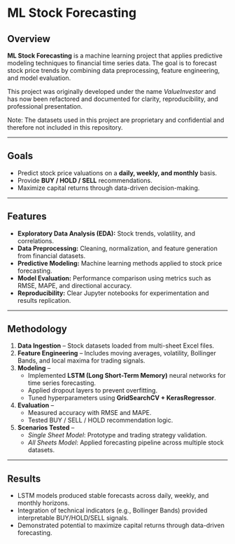 # ML Stock Forecasting  

## Overview  
**ML Stock Forecasting** is a machine learning project that applies predictive modeling techniques to financial time series data. The goal is to forecast stock price trends by combining data preprocessing, feature engineering, and model evaluation.  

This project was originally developed under the name *ValueInvestor* and has now been refactored and documented for clarity, reproducibility, and professional presentation.

Note: The datasets used in this project are proprietary and confidential  and therefore not included in this repository.

---

## Goals  
- Predict stock price valuations on a **daily, weekly, and monthly** basis.  
- Provide **BUY / HOLD / SELL** recommendations.  
- Maximize capital returns through data-driven decision-making.  

---

## Features  
- **Exploratory Data Analysis (EDA):** Stock trends, volatility, and correlations.  
- **Data Preprocessing:** Cleaning, normalization, and feature generation from financial datasets.  
- **Predictive Modeling:** Machine learning methods applied to stock price forecasting.  
- **Model Evaluation:** Performance comparison using metrics such as RMSE, MAPE, and directional accuracy.  
- **Reproducibility:** Clear Jupyter notebooks for experimentation and results replication.  

---

## Methodology  
1. **Data Ingestion** – Stock datasets loaded from multi-sheet Excel files.  
2. **Feature Engineering** – Includes moving averages, volatility, Bollinger Bands, and local maxima for trading signals.  
3. **Modeling** –  
   - Implemented **LSTM (Long Short-Term Memory)** neural networks for time series forecasting.  
   - Applied dropout layers to prevent overfitting.  
   - Tuned hyperparameters using **GridSearchCV + KerasRegressor**.  
4. **Evaluation** –  
   - Measured accuracy with RMSE and MAPE.  
   - Tested BUY / SELL / HOLD recommendation logic.  
5. **Scenarios Tested** –  
   - *Single Sheet Model*: Prototype and trading strategy validation.  
   - *All Sheets Model*: Applied forecasting pipeline across multiple stock datasets.  

---

## Results  
- LSTM models produced stable forecasts across daily, weekly, and monthly horizons.  
- Integration of technical indicators (e.g., Bollinger Bands) provided interpretable BUY/HOLD/SELL signals.  
- Demonstrated potential to maximize capital returns through data-driven forecasting. 

